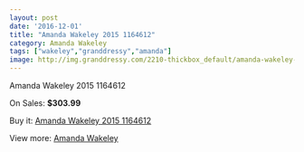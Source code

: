 ```yaml
---
layout: post
date: '2016-12-01'
title: "Amanda Wakeley 2015 1164612"
category: Amanda Wakeley
tags: ["wakeley","granddressy","amanda"]
image: http://img.granddressy.com/2210-thickbox_default/amanda-wakeley-2015-1164612.jpg
---
```

Amanda Wakeley 2015 1164612

On Sales: **$303.99**
<a href="https://www.granddressy.com/en/amanda-wakeley/1789-amanda-wakeley-2015-1164612.html"><amp-img layout="responsive" width="600" height="600" src="//img.granddressy.com/2210-thickbox_default/amanda-wakeley-2015-1164612.jpg" alt="Amanda Wakeley 2015 1164612 0" /></a>

Buy it: [Amanda Wakeley 2015 1164612](https://www.granddressy.com/en/amanda-wakeley/1789-amanda-wakeley-2015-1164612.html "Amanda Wakeley 2015 1164612")

View more: [Amanda Wakeley](https://www.granddressy.com/en/25-amanda-wakeley "Amanda Wakeley")